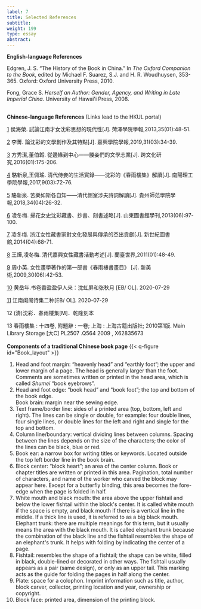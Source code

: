 ```yaml
---
label: 7
title: Selected References
subtitle:
weight: 199
type: essay
abstract:
---
```

**English-language References**

Edgren, J. S. “The History of the Book in China.” In *The Oxford Companion to the Book*, edited by Michael F. Suarez, S.J. and H. R. Woudhuysen, 353-365. Oxford: Oxford University Press, 2010.

Fong, Grace S. *Herself an Author: Gender, Agency, and Writing in Late Imperial China*. University of Hawai'i Press, 2008.
<br/>
<br/>

**Chinese-language References**
(Links lead to the HKUL portal)

[1](https://tra-oversea-cnki-net.eproxy.lib.hku.hk/kcms/detail/detail.aspx?filename=HZSB201301013&dbcode=CJFQ&dbname=CJFD2013&v=) 侯海榮. 試論江南才女沈彩思想的現代性[J]. 菏澤學院學報,2013,35(01):48-51.


[2](https://tra-oversea-cnki-net.eproxy.lib.hku.hk/kcms/detail/detail.aspx?filename=ZJJG201903006&dbcode=CJFQ&dbname=CJFD2019&v=) 李菁. 論沈彩的文學創作及其特點[J]. 嘉興學院學報,2019,31(03):34-39.


[3](https://tra-oversea-cnki-net.eproxy.lib.hku.hk/KCMS/detail/detail.aspx?dbcode=CJFQ&dbname=CJFDLASN2018&filename=KWHJ201601007&uid=WEEvREcwSlJHSldRa1FhcTdnTnhYWUNrVzh4ZU8rZk44YmxVVWUwSXg0Zz0=$9A4hF_YAuvQ5obgVAqNKPCYcEjKensW4IQMovwHtwkF4VYPoHbKxJw!!&v=MTg0NjdmWU9SbUZ5L2tWYnZNTGpyRFpMRzRIOWZNcm85Rlk0UjhlWDFMdXhZUzdEaDFUM3FUcldNMUZyQ1VSN3E=) 方秀潔,董伯韜. 從邊緣到中心——媵妾們的文學志業[J]. 跨文化研究,2016(01):175-206.


[4](https://tra-oversea-cnki-net.eproxy.lib.hku.hk/KCMS/detail/detail.aspx?dbcode=CJFQ&dbname=CJFDLAST2017&filename=NYLG201703017&uid=WEEvREcwSlJHSldRa1FhcTdnTnhYWUNrVzh4ZU8rZk44YmxVVWUwSXg0Zz0=$9A4hF_YAuvQ5obgVAqNKPCYcEjKensW4IQMovwHtwkF4VYPoHbKxJw!!&v=MTgwMDZHNEg5Yk1ySTlFWTRSOGVYMUx1eFlTN0RoMVQzcVRyV00xRnJDVVI3cWZZT1JtRnl6blZydk5LelRIYWI=) 駱新泉,王佩瑤. 清代侍妾的生活實錄——沈彩的《春雨樓集》解讀[J]. 南陽理工學院學報,2017,9(03):72-76.


[5](https://tra-oversea-cnki-net.eproxy.lib.hku.hk/KCMS/detail/detail.aspx?dbcode=CJFQ&dbname=CJFDLAST2018&filename=GZJY201804005&uid=WEEvREcwSlJHSldRa1FhcTdnTnhYWUNrVzh4ZU8rZk44YmxVVWUwSXg0Zz0=$9A4hF_YAuvQ5obgVAqNKPCYcEjKensW4IQMovwHtwkF4VYPoHbKxJw!!&v=MDM3MTZVYjdOSWpmQmQ3RzRIOW5NcTQ5RllZUjhlWDFMdXhZUzdEaDFUM3FUcldNMUZyQ1VSN3FmWU9SbUZ5em4=) 駱新泉. 苦樂如斯各自知——清代側室涉夫詩詞解讀[J]. 貴州師范學院學報,2018,34(04):26-32.

[6](https://tra-oversea-cnki-net.eproxy.lib.hku.hk/KCMS/detail/detail.aspx?dbcode=CJFQ&dbname=CJFDHIS2&filename=SDTG201306022&uid=WEEvREcwSlJHSldRa1FhcTdnTnhYWUNrVzh4ZU8rZk44YmxVVWUwSXg0Zz0=$9A4hF_YAuvQ5obgVAqNKPCYcEjKensW4IQMovwHtwkF4VYPoHbKxJw!!&v=MjM5NTFNcVk5SFpvUjhlWDFMdXhZUzdEaDFUM3FUcldNMUZyQ1VSN3FmWU9SbUZ5em5WYjdOTmluZmFiRzRIOUw=) 凌冬梅. 掃花女史沈彩藏書、抄書、刻書述略[J]. 山東圖書館學刊,2013(06):97-100.

[7](https://tra-oversea-cnki-net.eproxy.lib.hku.hk/KCMS/detail/detail.aspx?dbcode=CJFQ&dbname=CJFD2014&filename=JSTS201404019&uid=WEEvREcwSlJHSldRa1FhcTdnTnhYWUNrVzh4ZU8rZk44YmxVVWUwSXg0Zz0=$9A4hF_YAuvQ5obgVAqNKPCYcEjKensW4IQMovwHtwkF4VYPoHbKxJw!!&v=MTkyMDc0SDlYTXE0OUViWVI4ZVgxTHV4WVM3RGgxVDNxVHJXTTFGckNVUjdxZllPUm1GeXpuVmI3Skx6N2ZmYkc=) 凌冬梅. 浙江女性藏書家對文化發展與傳承的杰出貢獻[J]. 新世紀圖書館,2014(04):68-71.

[8](https://tra-oversea-cnki-net.eproxy.lib.hku.hk/KCMS/detail/detail.aspx?dbcode=CJFQ&dbname=CJFD2011&filename=SHIJ201101080&uid=WEEvREcwSlJHSldRa1FhcTdnTnhYWUNrVzh4ZU8rZk44YmxVVWUwSXg0Zz0=$9A4hF_YAuvQ5obgVAqNKPCYcEjKensW4IQMovwHtwkF4VYPoHbKxJw!!&v=MDE3MjBGckNVUjdxZllPUm1GeXpnVUwvSk5pWENaTEc0SDlETXJvOU5aSVI4ZVgxTHV4WVM3RGgxVDNxVHJXTTE=) 王燁,凌冬梅. 清代嘉興女性藏書活動考述[J]. 蘭臺世界,2011(01):48-49.


[9](https://tra-oversea-cnki-net.eproxy.lib.hku.hk/KCMS/detail/detail.aspx?dbcode=CJFQ&dbname=CJFD2009&filename=XMSH200906007&uid=WEEvREcwSlJHSldRa1FhcTdnTnhYWUNrVzh4ZU8rZk44YmxVVWUwSXg0Zz0=$9A4hF_YAuvQ5obgVAqNKPCYcEjKensW4IQMovwHtwkF4VYPoHbKxJw!!&v=MjYyNzdydkFQU0RZWnJHNEh0ak1xWTlGWTRSOGVYMUx1eFlTN0RoMVQzcVRyV00xRnJDVVI3cWZZT1JtRnl6Z1Y=) 周小英. 女性畫學著作的第一部書《春雨樓書畫目》 [J]. 新美術,2009,30(06):42-53.

[10](http://bbs.tianya.cn/post-364-4398-1.shtml) 黄岳年.书卷香盈盈伊人来：沈虹屏和张秋月 [EB/ OL]. 2020-07-29

[11](https://www.sohu.com/a/321256155_757607) 江南闺阁诗集二种[EB/ OL]. 2020-07-29

12 (清)沈彩．春雨楼集[M]．乾隆刻本

13 春雨樓集 : 十四卷, 附題辭 : 一卷; 上海 : 上海古籍出版社; 2010第1版.
     Main Library Storage   [大C] PL2507 .Q564 2009 , X62835673
     <br/>
     <br/>
**Components of a traditional Chinese book page**
{{< q-figure id="Book_layout" >}}

1. Head and foot margin: “heavenly head” and “earthly foot”; the upper and lower margin of a page. The head is generally larger than the foot. Comments are sometimes written or printed in the head area, which is called *Shumei* “book eyebrows”.
2. Head and foot edge: “book head” and “book foot”; the top and bottom of the book edge.<br>Book brain: margin near the sewing edge.
3. Text frame/border line: sides of a printed area (top, bottom, left and right). The lines can be single or double, for example: four double lines, four single lines, or double lines for the left and right and single for the top and bottom.
4. Column line/boundary: vertical dividing lines between columns. Spacing between the lines depends on the size of the characters; the color of the lines can be black, blue or red.
5. Book ear: a narrow box for writing titles or keywords. Located outside the top left border line in the book brain.
6. Block center: “block heart”; an area of the center column. Book or chapter titles are written or printed in this area. Pagination, total number of characters, and name of the worker who carved the block may appear here. Except for a butterfly binding, this area becomes the fore-edge when the page is folded in half.
7. White mouth and black mouth: the area above the upper fishtail and below the lower fishtail within the block's center. It is called white mouth if the space is empty, and black mouth if there is a vertical line in the middle. If a thick line is used, it is referred to as a big black mouth.<br>
Elephant trunk: there are multiple meanings for this term, but it usually means the area with the black mouth. It is called elephant trunk because the combination of the black line and the fishtail resembles the shape of an elephant's trunk. It helps with folding by indicating the center of a page.
8. Fishtail: resembles the shape of a fishtail; the shape can be white, filled in black, double-lined or decorated in other ways. The fishtail usually appears as a pair (same design), or only as an upper tail. This marking acts as the guide for folding the pages in half along the center.
9. Plate: space for a colophon. Imprint information such as title, author, block carver, collector, printing location and year, ownership or copyright.
10. Block face: printed area, dimension of the printing block.
